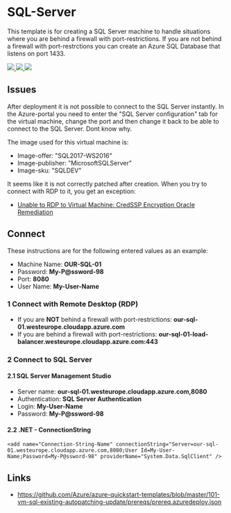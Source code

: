 # SQL-Server

This template is for creating a SQL Server machine to handle situations where you are behind a firewall with port-restrictions. If you are not behind a firewall with port-restrctions you can create an Azure SQL Database that listens on port 1433.

<a href="https://portal.azure.com/#create/Microsoft.Template/uri/https%3a%2f%2fraw.githubusercontent.com%2fRegionOrebroLan%2fAzure-Resource-Manager-Templates%2fmaster%2fTemplates%2fSQL-Server%2fAzure-Deploy.json">
    <img src="http://azuredeploy.net/deploybutton.png" />
</a>
<a href="https://portal.azure.us/#create/Microsoft.Template/uri/https%3a%2f%2fraw.githubusercontent.com%2fRegionOrebroLan%2fAzure-Resource-Manager-Templates%2fmaster%2fTemplates%2fSQL-Server%2fAzure-Deploy.json">
    <img src="http://azuredeploy.net/azuregov.png" />
</a>
<a href="http://armviz.io/#/?load=https%3a%2f%2fraw.githubusercontent.com%2fRegionOrebroLan%2fAzure-Resource-Manager-Templates%2fmaster%2fTemplates%2fSQL-Server%2fAzure-Deploy.json">
    <img src="http://armviz.io/visualizebutton.png" />
</a>

## Issues

After deployment it is not possible to connect to the SQL Server instantly. In the Azure-portal you need to enter the "SQL Server configuration" tab for the virtual machine, change the port and then change it back to be able to connect to the SQL Server. Dont know why.

The image used for this virtual machine is:
- Image-offer: "SQL2017-WS2016"
- Image-publisher: "MicrosoftSQLServer"
- Image-sku: "SQLDEV"

It seems like it is not correctly patched after creation. When you try to connect with RDP to it, you get an exception:

- [Unable to RDP to Virtual Machine: CredSSP Encryption Oracle Remediation](https://blogs.technet.microsoft.com/mckittrick/unable-to-rdp-to-virtual-machine-credssp-encryption-oracle-remediation/)

## Connect

These instructions are for the following entered values as an example:

- Machine Name: **OUR-SQL-01**
- Password: **My-P@ssword-98**
- Port: **8080**
- User Name: **My-User-Name**

### 1 Connect with Remote Desktop (RDP)

- If you are **NOT** behind a firewall with port-restrictions: **our-sql-01.westeurope.cloudapp.azure.com**
- If you are behind a firewall with port-restrictions: **our-sql-01-load-balancer.westeurope.cloudapp.azure.com:443**

### 2 Connect to SQL Server

#### 2.1 SQL Server Management Studio

- Server name: **our-sql-01.westeurope.cloudapp.azure.com,8080**
- Authentication: **SQL Server Authentication**
- Login: **My-User-Name**
- Password: **My-P@ssword-98**

#### 2.2 .NET - ConnectionString

    <add name="Connection-String-Name" connectionString="Server=our-sql-01.westeurope.cloudapp.azure.com,8080;User Id=My-User-Name;Password=My-P@ssword-98" providerName="System.Data.SqlClient" />

## Links

- https://github.com/Azure/azure-quickstart-templates/blob/master/101-vm-sql-existing-autopatching-update/prereqs/prereq.azuredeploy.json